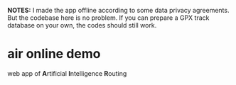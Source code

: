 **NOTES:** I made the app offline according to some data privacy agreements. But the codebase here is no problem. If you can prepare a GPX track database on your own, the codes should still work.

# air online demo 

web app of **A**rtificial **I**ntelligence **R**outing
